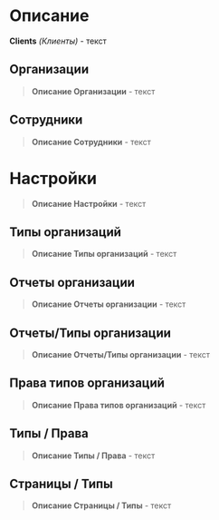 # Описание

**Clients** *(Клиенты)* - текст

## Организации
>**Описание Организации** - текст
## Сотрудники
>**Описание Сотрудники** - текст

# Настройки
>**Описание Настройки** - текст
## Типы организаций
>**Описание Типы организаций** - текст
## Отчеты организации
>**Описание Отчеты организации** - текст
## Отчеты/Типы организации
>**Описание Отчеты/Типы организации** - текст
## Права типов организаций
>**Описание Права типов организаций** - текст
## Типы / Права
>**Описание Типы / Права** - текст
## Страницы / Типы
>**Описание Страницы / Типы** - текст







